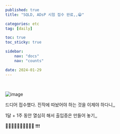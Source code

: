 ```yaml
---
published: true
title: "SQLD, ADsP 시험 접수 완료,,😁"

categories: etc
tag: [daily]

toc: true
toc_sticky: true

sidebar:
    nav: "docs"
    nav: "counts"

date: 2024-01-29
---
```


<br>


![image](https://github.com/leejongseok1/leejongseok1.github.io/assets/79849878/d82db163-47a0-453d-840e-070db31ea514)

드디어 접수했다. 진작에 따놨어야 하는 것을 이제야 하다니,,

1달 + 1주 동안 열심히 해서 출입증은 만들어 놓기,,

💯💯💯💯💯💯💯💯💯💯 ❗❗❗